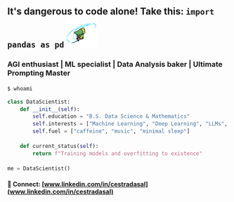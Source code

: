 ## It's dangerous to code alone! Take this: `import pandas as pd` <img src="Toon Link GIF.gif" width="70" height="70" alt="Zelda">

### AGI enthusiast | ML specialist | Data Analysis baker | Ultimate Prompting Master
```console
$ whoami
```

```python
class DataScientist:
    def __init__(self):
        self.education = "B.S. Data Science & Mathematics"
        self.interests = ["Machine Learning", "Deep Learning", "LLMs",  "Data Science"]
        self.fuel = ["caffeine", "music", "minimal sleep"]
        
    def current_status(self):
        return f"Training models and overfitting to existence"
        
me = DataScientist()
```

#### 🔗 Connect: [www.linkedin.com/in/cestradasal](www.linkedin.com/in/cestradasal)

<!-- Fun fact: This README has approximately 2^8 bits of my stolen-from-someone personality -->
